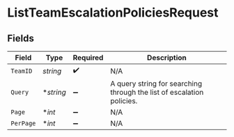 # ListTeamEscalationPoliciesRequest


## Fields

| Field                                                                 | Type                                                                  | Required                                                              | Description                                                           |
| --------------------------------------------------------------------- | --------------------------------------------------------------------- | --------------------------------------------------------------------- | --------------------------------------------------------------------- |
| `TeamID`                                                              | *string*                                                              | :heavy_check_mark:                                                    | N/A                                                                   |
| `Query`                                                               | **string*                                                             | :heavy_minus_sign:                                                    | A query string for searching through the list of escalation policies. |
| `Page`                                                                | **int*                                                                | :heavy_minus_sign:                                                    | N/A                                                                   |
| `PerPage`                                                             | **int*                                                                | :heavy_minus_sign:                                                    | N/A                                                                   |